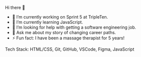 Hi there 👋

- 🔭 I’m currently working on Sprint 5 at TripleTen.
- 🌱 I’m currently learning JavaScript.
- 🤔 I’m looking for help with getting a software engineering job.
- 💬 Ask me about my story of changing career paths.
- ⚡ Fun fact: I have been a massage therapist for 5 years!

Tech Stack:
HTML/CSS,
Git,
GitHub,
VSCode,
Figma,
JavaScript
